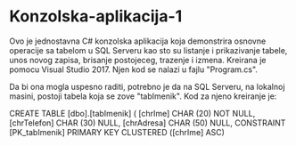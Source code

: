 # Konzolska-aplikacija-1
Ovo je jednostavna C# konzolska aplikacija koja demonstrira osnovne operacije sa tabelom u SQL Serveru kao sto su listanje i prikazivanje tabele, unos novog zapisa, brisanje postojeceg, trazenje i izmena. Kreirana je pomocu Visual Studio 2017. Njen kod se nalazi u fajlu "Program.cs".

Da bi ona mogla uspesno raditi, potrebno je da na SQL Serveru, na lokalnoj masini, postoji tabela koja se zove "tabImenik". Kod za njeno kreiranje je:

CREATE TABLE [dbo].[tabImenik] (
    [chrIme]     CHAR (20) NOT NULL,
    [chrTelefon] CHAR (30) NULL,
    [chrAdresa]  CHAR (50) NULL,
    CONSTRAINT [PK_tabImenik] PRIMARY KEY CLUSTERED ([chrIme] ASC)
